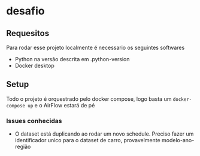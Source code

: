 # desafio

## Requesitos
Para rodar esse projeto localmente é necessario os seguintes softwares
- Python na versão descrita em .python-version
- Docker desktop

## Setup
Todo o projeto é orquestrado pelo docker compose, logo basta um `docker-compose up` e o AirFlow estará de pé

### Issues conhecidas
- O dataset está duplicando ao rodar um novo schedule. Preciso fazer um identificador unico para o dataset de carro, provavelmente modelo-ano-região
